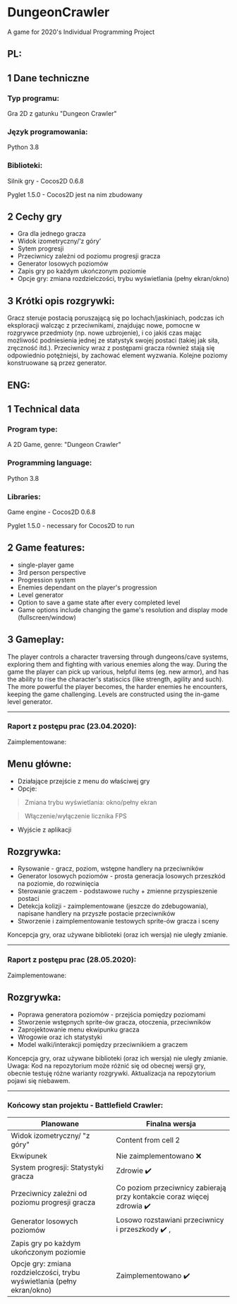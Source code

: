 # DungeonCrawler
A game for 2020's Individual Programming Project
## PL:
## 1 Dane techniczne 
### Typ programu: 
Gra 2D z gatunku "Dungeon Crawler"
### Język programowania: 
Python 3.8
### Biblioteki: 
Silnik gry - Cocos2D 0.6.8

Pyglet 1.5.0 - Cocos2D jest na nim zbudowany
## 2 Cechy gry 
- Gra dla jednego gracza 
- Widok izometryczny/’z góry’ 
- Sytem progresji 
- Przeciwnicy zależni od poziomu progresji gracza 
- Generator losowych poziomów
- Zapis gry po każdym ukończonym poziomie
- Opcje gry: zmiana rozdzielczości, trybu wyświetlania (pełny ekran/okno)
## 3 Krótki opis rozgrywki: 
Gracz steruje postacią poruszającą się po lochach/jaskiniach, podczas ich eksploracji walcząc z przeciwnikami, znajdując nowe, pomocne w rozgrywce przedmioty (np. nowe uzbrojenie), i co jakiś czas mając możliwość podniesienia jednej ze statystyk swojej postaci (takiej jak siła, zręczność itd.). Przeciwnicy wraz z postępami gracza również stają się odpowiednio potężniejsi, by zachować element wyzwania. Kolejne poziomy konstruowane są przez generator.

## ENG:
## 1 Technical data
### Program type:
A 2D Game, genre: "Dungeon Crawler"
### Programming language:
Python 3.8
### Libraries:
Game engine - Cocos2D 0.6.8

Pyglet 1.5.0 - necessary for Cocos2D to run
## 2 Game features:
- single-player game 
- 3rd person perspective 
- Progression system
- Enemies dependant on the player's progression
- Level generator
- Option to save a game state after every completed level
- Game options include changing the game's resolution and display mode (fullscreen/window)
## 3 Gameplay:
The player controls a character traversing through dungeons/cave systems, exploring them and fighting with various enemies along the way. During the game the player can pick up various, helpful items (eg. new armor), and has the ability to rise the character's statiscics (like strength, agility and such). The more powerful the player becomes, the harder enemies he encounters, keeping the game challenging. Levels are constructed using the in-game level generator.


----------------------------------------------------------------------------------------------------------------------------
### Raport z postępu prac (23.04.2020):
Zaimplementowane:
## Menu główne:
- Działające przejście z menu do właściwej gry
- Opcje:
> Zmiana trybu wyświetlania: okno/pełny ekran

> Włączenie/wyłączenie licznika FPS
- Wyjście z aplikacji
## Rozgrywka:
- Rysowanie - gracz, poziom, wstępne handlery na przeciwników
- Generator losowych poziomów - prosta generacja losowych przeszkód na poziomie, do rozwinięcia
- Sterowanie graczem - podstawowe ruchy + zmienne przyspieszenie postaci
- Detekcja kolizji - zaimplementowane (jeszcze do zdebugowania), napisane handlery na przyszłe postacie przeciwników
- Stworzenie i zaimplementowanie testowych sprite-ów gracza i sceny

Koncepcja gry, oraz używane biblioteki (oraz ich wersja) nie uległy zmianie.

----------------------------------------------------------------------------------------------------------------------------
### Raport z postępu prac (28.05.2020):
Zaimplementowane:
## Rozgrywka:
- Poprawa generatora poziomów - przejścia pomiędzy poziomami
- Stworzenie wstępnych sprite-ów gracza, otoczenia, przeciwników
- Zaprojektowanie menu ekwipunku gracza
- Wrogowie oraz ich statystyki
- Model walki/interakcji pomiędzy przeciwnikiem a graczem

Koncepcja gry, oraz używane biblioteki (oraz ich wersja) nie uległy zmianie.\
Uwaga: Kod na repozytorium może różnić się od obecnej wersji gry, obecnie testuję różne warianty rozgrywki. Aktualizacja na repozytorium pojawi się niebawem.


----------------------------------------------------------------------------------------------------------------------------
### Końcowy stan projektu - Battlefield Crawler:

Planowane | Finalna wersja
------------ | -------------
Widok izometryczny/ "z góry" | Content from cell 2
Ekwipunek | Nie zaimplementowano :x:
System progresji: Statystyki gracza | Zdrowie :heavy_check_mark:
Przeciwnicy zależni od poziomu progresji gracza  | Co poziom przeciwnicy zabierają przy kontakcie coraz więcej zdrowia :heavy_check_mark:
Generator losowych poziomów | Losowo rozstawiani przeciwnicy i przeszkody :heavy_check_mark: , 
Zapis gry po każdym ukończonym poziomie | 
Opcje gry: zmiana rozdzielczości, trybu wyświetlania (pełny ekran/okno) | Zaimplementowano :heavy_check_mark:

